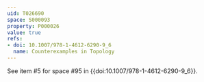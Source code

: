 ```yaml
---
uid: T026690
space: S000093
property: P000026
value: true
refs:
- doi: 10.1007/978-1-4612-6290-9_6
  name: Counterexamples in Topology
---
```


See item #5 for space #95 in {{doi:10.1007/978-1-4612-6290-9_6}}.
